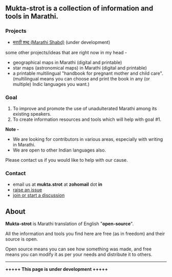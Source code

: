## Mukta-strot is a collection of information and tools in Marathi.

### Projects

- [मराठी शब्द (Marathi Shabd)](https://mukta-strot.github.io/marathi-shabd/) (under development)

some other projects/ideas that are right now in my head -

- geographical maps in Marathi (digital and printable)
- star maps (astronomical maps) in Marathi (digital and printable)
- a printable multilingual "handbook for pregnant mother and child care". (multilingual
  means you can choose and print the book in any (or multiple) Indic languages you want.)

### Goal

1. To improve and promote the use of unadulterated Marathi among its existing speakers.
2. To create information resources and tools which will help with goal \#1.


**Note -**
- We are looking for contributors in various areas, especially with writing in Marathi.
- We are open to other Indian languages also.

Please contact us if you would like to help with our cause.

### Contact

- email us at **mukta.strot** at **zohomail** dot **in**
- [raise an issue](https://github.com/mukta-strot/mukta-strot.github.io/issues)
- [join or start a discussion](https://github.com/mukta-strot/mukta-strot.github.io/discussions)


## About

**Mukta-strot** is Marathi translation of English "**open-source**". 

All the information and tools you find here are free (as in freedom) and their source is open.

Open source means you can see how something was made, and free means you can modify it as per your needs and distribute it to others.

---

**+++++ This page is under development +++++**
